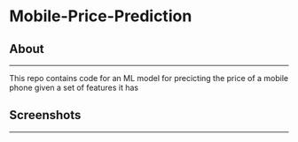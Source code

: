 # Mobile-Price-Prediction
## About  
-------------------  
This repo contains code for an ML model for precicting the price of a mobile phone given a set of features it has
## Screenshots  
-------------------------------
